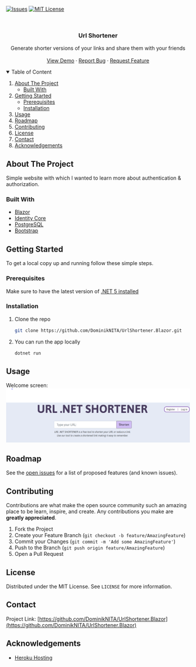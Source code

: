 <!-- PROJECT SHIELDS -->
<!--
*** I'm using markdown "reference style" links for readability.
*** Reference links are enclosed in brackets [ ] instead of parentheses ( ).
*** See the bottom of this document for the declaration of the reference variables
*** for contributors-url, forks-url, etc. This is an optional, concise syntax you may use.
*** https://www.markdownguide.org/basic-syntax/#reference-style-links

[![Contributors][contributors-shield]][contributors-url]
[![Forks][forks-shield]][forks-url]
[![Stargazers][stars-shield]][stars-url]
[![LinkedIn][linkedin-shield]][linkedin-url]
-->
[![Issues][issues-shield]][issues-url]
[![MIT License][license-shield]][license-url]




<!-- PROJECT LOGO -->
<br />
<p align="center">

  <h3 align="center">Url Shortener</h3>

  <p align="center">
    Generate shorter versions of your links and share them with your friends
    <br />
    <br />
    <a href="https://short-blazor.herokuapp.com/">View Demo</a>
    ·
    <a href="https://github.com/DominikNITA/UrlShortener.Blazor/issues">Report Bug</a>
    ·
    <a href="https://github.com/DominikNITA/UrlShortener.Blazor/issues">Request Feature</a>
  </p>
</p>



<!-- TABLE OF CONTENTS -->
<details open="open">
  <summary>Table of Content</summary>
  <ol>
    <li>
      <a href="#about-the-project">About The Project</a>
      <ul>
        <li><a href="#built-with">Built With</a></li>
      </ul>
    </li>
    <li>
      <a href="#getting-started">Getting Started</a>
      <ul>
        <li><a href="#prerequisites">Prerequisites</a></li>
        <li><a href="#installation">Installation</a></li>
      </ul>
    </li>
    <li><a href="#usage">Usage</a></li>
    <li><a href="#roadmap">Roadmap</a></li>
    <li><a href="#contributing">Contributing</a></li>
    <li><a href="#license">License</a></li>
    <li><a href="#contact">Contact</a></li>
    <li><a href="#acknowledgements">Acknowledgements</a></li>
  </ol>
</details>



<!-- ABOUT THE PROJECT -->
## About The Project


Simple website with which I wanted to learn more about authentication & authorization.


### Built With

* [Blazor](https://dotnet.microsoft.com/apps/aspnet/web-apps/blazor)
* [Identity Core](https://docs.microsoft.com/en-us/aspnet/core/security/authentication/identity)
* [PostgreSQL](https://www.postgresql.org/)
* [Bootstrap](https://getbootstrap.com/)



<!-- GETTING STARTED -->
## Getting Started

To get a local copy up and running follow these simple steps.

### Prerequisites

Make sure to have the latest version of [.NET 5 installed](https://dotnet.microsoft.com/download/dotnet/5.0)


### Installation

1. Clone the repo
   ```sh
   git clone https://github.com/DominikNITA/UrlShortener.Blazor.git
   ```
2. You can run the app locally
   ```sh
   dotnet run
   ```



<!-- USAGE EXAMPLES -->
## Usage

Welcome screen:
[![Product Name Screen Shot][product-screenshot]](https://example.com)



<!-- ROADMAP -->
## Roadmap

See the [open issues](https://github.com/DominikNITA/UrlShortener.Blazor/issues) for a list of proposed features (and known issues).



<!-- CONTRIBUTING -->
## Contributing

Contributions are what make the open source community such an amazing place to be learn, inspire, and create. Any contributions you make are **greatly appreciated**.

1. Fork the Project
2. Create your Feature Branch (`git checkout -b feature/AmazingFeature`)
3. Commit your Changes (`git commit -m 'Add some AmazingFeature'`)
4. Push to the Branch (`git push origin feature/AmazingFeature`)
5. Open a Pull Request



<!-- LICENSE -->
## License

Distributed under the MIT License. See `LICENSE` for more information.



<!-- CONTACT -->
## Contact

Project Link: [https://github.com/DominikNITA/UrlShortener.Blazor](https://github.com/DominikNITA/UrlShortener.Blazor)



<!-- ACKNOWLEDGEMENTS -->
## Acknowledgements

* [Heroku Hosting](https://dashboard.heroku.com/apps)





<!-- MARKDOWN LINKS & IMAGES -->
<!-- https://www.markdownguide.org/basic-syntax/#reference-style-links -->
[contributors-shield]: https://img.shields.io/github/contributors/DominikNITA/UrlShortener.Blazor.svg?style=for-the-badge
[contributors-url]: https://github.com/DominikNITA/UrlShortener.Blazor/graphs/contributors
[forks-shield]: https://img.shields.io/github/forks/DominikNITA/UrlShortener.Blazor.svg?style=for-the-badge
[forks-url]: https://github.com/DominikNITA/UrlShortener.Blazor/network/members
[stars-shield]: https://img.shields.io/github/stars/DominikNITA/UrlShortener.Blazor.svg?style=for-the-badge
[stars-url]: https://github.com/DominikNITA/UrlShortener.Blazor/stargazers
[issues-shield]: https://img.shields.io/github/issues/DominikNITA/UrlShortener.Blazor.svg?style=for-the-badge
[issues-url]: https://github.com/DominikNITA/UrlShortener.Blazor/issues
[license-shield]: https://img.shields.io/github/license/DominikNITA/UrlShortener.Blazor.svg?style=for-the-badge
[license-url]: https://github.com/DominikNITA/UrlShortener.Blazor/blob/master/LICENSE.txt
[linkedin-shield]: https://img.shields.io/badge/-LinkedIn-black.svg?style=for-the-badge&logo=linkedin&colorB=555
[linkedin-url]: https://linkedin.com/in/DominikNITA
[product-screenshot]: images/screenshot.png
